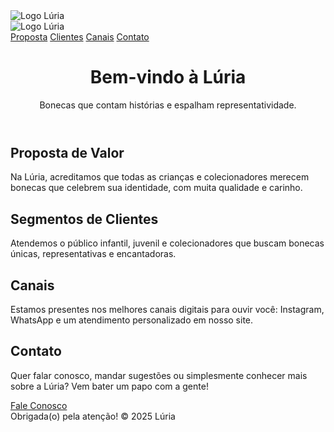 <!DOCTYPE html>
<html lang="pt-BR">
<head>
  <meta charset="UTF-8">
  <meta name="viewport" content="width=device-width, initial-scale=1.0">
  <title>Lúria - Fabricação de Bonecas</title>
  <link href="https://fonts.googleapis.com/css2?family=Poppins:wght@400;600&display=swap" rel="stylesheet">
  <script src="https://kit.fontawesome.com/a076d05399.js" crossorigin="anonymous"></script>
  <link rel="stylesheet" href="style.css">
</head>
<body>

<!-- TELA DE INTRODUÇÃO -->
<div id="intro">
  <img src="logo.png" alt="Logo Lúria" id="intro-logo">
</div>

<!-- NAVBAR -->
<nav>
  <img src="logo.png" alt="Logo Lúria" class="logo" id="nav-logo">
  <div class="menu">
    <a href="#proposta">Proposta</a>
    <a href="#clientes">Clientes</a>
    <a href="#canais">Canais</a>
    <a href="#contato">Contato</a>
  </div>
</nav>

<!-- HEADER -->
<header>
  <h1>Bem-vindo à Lúria</h1>
  <p>Bonecas que contam histórias e espalham representatividade.</p>
</header>

<!-- MAIN CONTENT -->
<main>

  <section id="proposta">
    <h2>Proposta de Valor</h2>
    <p>Na Lúria, acreditamos que todas as crianças e colecionadores merecem bonecas que celebrem sua identidade, com muita qualidade e carinho.</p>
  </section>

  <section id="clientes">
    <h2>Segmentos de Clientes</h2>
    <p>Atendemos o público infantil, juvenil e colecionadores que buscam bonecas únicas, representativas e encantadoras.</p>
  </section>

  <section id="canais">
    <h2>Canais</h2>
    <p>Estamos presentes nos melhores canais digitais para ouvir você: Instagram, WhatsApp e um atendimento personalizado em nosso site.</p>
  </section>

  <section id="contato">
    <h2>Contato</h2>
    <p>Quer falar conosco, mandar sugestões ou simplesmente conhecer mais sobre a Lúria? Vem bater um papo com a gente!</p>
    <a href="#" class="button">Fale Conosco</a>
    <div class="social-icons">
      <a href="#" aria-label="Instagram"><i class="fab fa-instagram"></i></a>
      <a href="#" aria-label="WhatsApp"><i class="fab fa-whatsapp"></i></a>
    </div>
  </section>

</main>

<!-- FOOTER -->
<footer>
  Obrigada(o) pela atenção! © 2025 Lúria
</footer>

<!-- JS para animação do scroll e da introdução -->
<script>
  // Aparecer sections conforme scroll
  const sections = document.querySelectorAll('section');
  window.addEventListener('scroll', () => {
    const triggerBottom = window.innerHeight * 0.85;
    sections.forEach(section => {
      const boxTop = section.getBoundingClientRect().top;
      if (boxTop < triggerBottom) {
        section.classList.add('animate');
      }
    });
  });

  // Animação da logo
  window.addEventListener('load', () => {
    setTimeout(() => {
      document.getElementById('intro').style.opacity = '0';
      document.getElementById('intro').style.transform = 'scale(1.2)';
    }, 1500);

    setTimeout(() => {
      document.getElementById('intro').style.display = 'none';
    }, 2500);
  });
</script>

</body>
</html>
